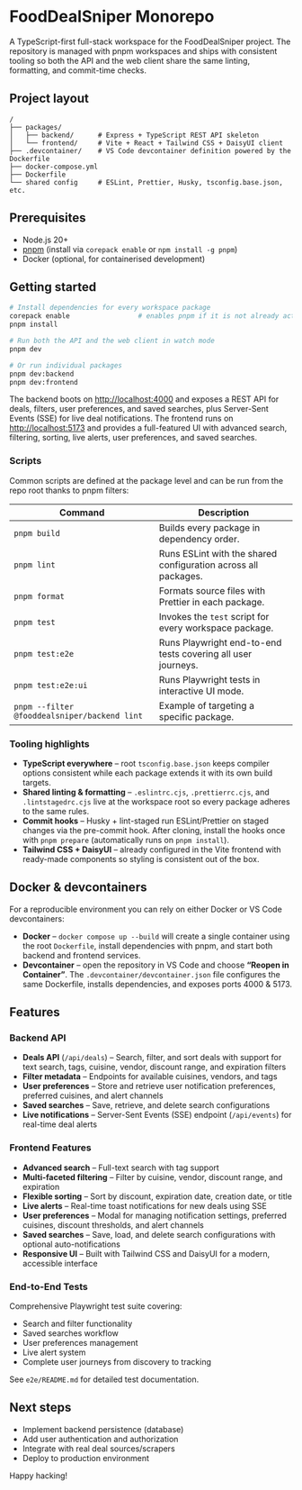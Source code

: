 # FoodDealSniper Monorepo

A TypeScript-first full-stack workspace for the FoodDealSniper project. The repository is managed with pnpm workspaces and ships with consistent tooling so both the API and the web client share the same linting, formatting, and commit-time checks.

## Project layout

```
/
├── packages/
│   ├── backend/      # Express + TypeScript REST API skeleton
│   └── frontend/     # Vite + React + Tailwind CSS + DaisyUI client
├── .devcontainer/    # VS Code devcontainer definition powered by the Dockerfile
├── docker-compose.yml
├── Dockerfile
└── shared config     # ESLint, Prettier, Husky, tsconfig.base.json, etc.
```

## Prerequisites

- Node.js 20+
- [pnpm](https://pnpm.io/) (install via `corepack enable` or `npm install -g pnpm`)
- Docker (optional, for containerised development)

## Getting started

```bash
# Install dependencies for every workspace package
corepack enable                 # enables pnpm if it is not already active
pnpm install

# Run both the API and the web client in watch mode
pnpm dev

# Or run individual packages
pnpm dev:backend
pnpm dev:frontend
```

The backend boots on [http://localhost:4000](http://localhost:4000) and exposes a REST API for deals, filters, user preferences, and saved searches, plus Server-Sent Events (SSE) for live deal notifications. The frontend runs on [http://localhost:5173](http://localhost:5173) and provides a full-featured UI with advanced search, filtering, sorting, live alerts, user preferences, and saved searches.

### Scripts

Common scripts are defined at the package level and can be run from the repo root thanks to pnpm filters:

| Command                                      | Description                                                    |
| -------------------------------------------- | -------------------------------------------------------------- |
| `pnpm build`                                 | Builds every package in dependency order.                      |
| `pnpm lint`                                  | Runs ESLint with the shared configuration across all packages. |
| `pnpm format`                                | Formats source files with Prettier in each package.            |
| `pnpm test`                                  | Invokes the `test` script for every workspace package.         |
| `pnpm test:e2e`                              | Runs Playwright end-to-end tests covering all user journeys.   |
| `pnpm test:e2e:ui`                           | Runs Playwright tests in interactive UI mode.                  |
| `pnpm --filter @fooddealsniper/backend lint` | Example of targeting a specific package.                       |

### Tooling highlights

- **TypeScript everywhere** – root `tsconfig.base.json` keeps compiler options consistent while each package extends it with its own build targets.
- **Shared linting & formatting** – `.eslintrc.cjs`, `.prettierrc.cjs`, and `.lintstagedrc.cjs` live at the workspace root so every package adheres to the same rules.
- **Commit hooks** – Husky + lint-staged run ESLint/Prettier on staged changes via the pre-commit hook. After cloning, install the hooks once with `pnpm prepare` (automatically runs on `pnpm install`).
- **Tailwind CSS + DaisyUI** – already configured in the Vite frontend with ready-made components so styling is consistent out of the box.

## Docker & devcontainers

For a reproducible environment you can rely on either Docker or VS Code devcontainers:

- **Docker** – `docker compose up --build` will create a single container using the root `Dockerfile`, install dependencies with pnpm, and start both backend and frontend services.
- **Devcontainer** – open the repository in VS Code and choose **“Reopen in Container”**. The `.devcontainer/devcontainer.json` file configures the same Dockerfile, installs dependencies, and exposes ports 4000 & 5173.

## Features

### Backend API

- **Deals API** (`/api/deals`) – Search, filter, and sort deals with support for text search, tags, cuisine, vendor, discount range, and expiration filters
- **Filter metadata** – Endpoints for available cuisines, vendors, and tags
- **User preferences** – Store and retrieve user notification preferences, preferred cuisines, and alert channels
- **Saved searches** – Save, retrieve, and delete search configurations
- **Live notifications** – Server-Sent Events (SSE) endpoint (`/api/events`) for real-time deal alerts

### Frontend Features

- **Advanced search** – Full-text search with tag support
- **Multi-faceted filtering** – Filter by cuisine, vendor, discount range, and expiration
- **Flexible sorting** – Sort by discount, expiration date, creation date, or title
- **Live alerts** – Real-time toast notifications for new deals using SSE
- **User preferences** – Modal for managing notification settings, preferred cuisines, discount thresholds, and alert channels
- **Saved searches** – Save, load, and delete search configurations with optional auto-notifications
- **Responsive UI** – Built with Tailwind CSS and DaisyUI for a modern, accessible interface

### End-to-End Tests

Comprehensive Playwright test suite covering:

- Search and filter functionality
- Saved searches workflow
- User preferences management
- Live alert system
- Complete user journeys from discovery to tracking

See `e2e/README.md` for detailed test documentation.

## Next steps

- Implement backend persistence (database)
- Add user authentication and authorization
- Integrate with real deal sources/scrapers
- Deploy to production environment

Happy hacking!
